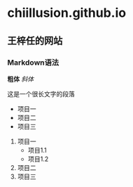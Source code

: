 # chiillusion.github.io
## 王梓任的网站
### Markdown语法
    
**粗体**
*斜体*
     
这是一个很长文字的段落   

+ 项目一  
+ 项目二  
+ 项目三   


1. 项目一   
    + 项目1.1  
    + 项目1.2  
2. 项目二  
3. 项目三
